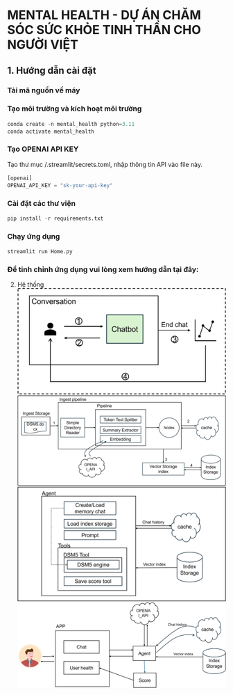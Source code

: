 <p align="center">
  <img src="https://github.com/NguyenDinhTiem/MENTAL-HEALTH/blob/09100bbbff16a633912288ff3c4c031e9f7dac8b/data/images/logo.png" alt="">
</p>

# MENTAL HEALTH - DỰ ÁN CHĂM SÓC SỨC KHỎE TINH THẦN CHO NGƯỜI VIỆT

## 1. Hướng dẫn cài đặt
### Tải mã nguồn về máy

### Tạo môi trường và kích hoạt môi trường
```python
conda create -n mental_health python=3.11
conda activate mental_health
```
### Tạo OPENAI API KEY
Tạo thư mục /.streamlit/secrets.toml, nhập thông tin API vào file này.
```python
[openai]
OPENAI_API_KEY = "sk-your-api-key"
```
### Cài đặt các thư viện
```python
pip install -r requirements.txt
```
### Chạy ứng dụng
```python
streamlit run Home.py
```
### Để tinh chỉnh ứng dụng vui lòng xem hướng dẫn tại đây: 

2. Hệ thống
![Hệ thống thực hiện trò chuyện với người dùng (1)(2), phân tích và chẩn đoán (3), theo dõi tiến trình sức khỏe (4)](data/images/2.simple-pipeline.png)
![Quy trình xử lí dữ liệu, dữ liệu thô được xử lí bởi Ingest Pipeline(1), quy trình xử lí được lưu lại tại bộ nhớ cache(2), sau đó quá trình tạo index và lưu trữ tại kho index(3)](data/images/2.quy-trinh-xu-li-du-lieu.png)
![Agent quản lí lịch sử trò chuyện và sử dụng các công cụ truy vấn DMS5 và công cụ lưu trữ kết quả chẩn đoán.](data/images/2.tao-agent.png)
![Luồng hoạt động của ứng dụng](data/images/2.xay-dung-app.png)

